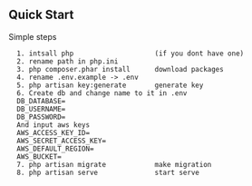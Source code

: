 Quick Start
------------
Simple steps

      1. intsall php                    (if you dont have one)
      2. rename path in php.ini
      3. php composer.phar install      download packages
      4. rename .env.example -> .env
      5. php artisan key:generate       generate key
      6. Create db and change name to it in .env
      DB_DATABASE=
      DB_USERNAME=
      DB_PASSWORD=
      And input aws keys
      AWS_ACCESS_KEY_ID=
      AWS_SECRET_ACCESS_KEY=
      AWS_DEFAULT_REGION=
      AWS_BUCKET=
      7. php artisan migrate            make migration
      8. php artisan serve              start serve
